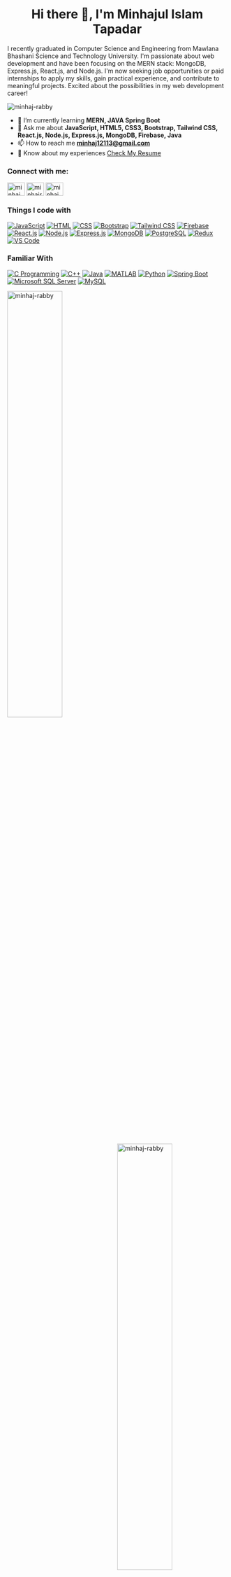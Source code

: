 <h1 align="center">Hi there 👋, I'm Minhajul Islam Tapadar</h1>
<p align="left">I recently graduated in Computer Science and Engineering from Mawlana Bhashani Science and Technology University. I'm passionate about web development and have been focusing on the MERN stack: MongoDB, Express.js, React.js, and Node.js. I'm now seeking job opportunities or paid internships to apply my skills, gain practical experience, and contribute to meaningful projects. Excited about the possibilities in my web development career!</p>

<p align="left"> <img src="https://komarev.com/ghpvc/?username=minhaj-rabby&label=Profile%20views&color=0e75b6&style=flat" alt="minhaj-rabby" /> </p>

- 🌱 I’m currently learning **MERN, JAVA Spring Boot**
- 💬 Ask me about **JavaScript, HTML5, CSS3, Bootstrap, Tailwind CSS, React.js, Node.js, Express.js, MongoDB, Firebase, Java**
- 📫 How to reach me **minhaj12113@gmail.com**
- 📄 Know about my experiences [Check My Resume]([https://github.com/Minhaj-Rabby/Minhaj-Rabby/blob/main/Minhaj_Resume.pdf](https://drive.google.com/file/d/1i1H6ZINFJBhGMp3UjeDsQYEJmcc5PeK8/view?usp=sharing))
<h3 align="left">Connect with me:</h3>
<p align="left">
<a href="https://linkedin.com/in/minhaj-rabbi/" target="blank"><img align="center" src="https://raw.githubusercontent.com/rahuldkjain/github-profile-readme-generator/master/src/images/icons/Social/linked-in-alt.svg" alt="minhajul-rabbi-53a2b4190" height="30" width="40" /></a>
<a href="https://fb.com/minhajrabbi121" target="blank"><img align="center" src="https://raw.githubusercontent.com/rahuldkjain/github-profile-readme-generator/master/src/images/icons/Social/facebook.svg" alt="minhajrabbi121" height="30" width="40" /></a>
<a href="https://instagram.com/minhajul_rabbi" target="blank"><img align="center" src="https://raw.githubusercontent.com/rahuldkjain/github-profile-readme-generator/master/src/images/icons/Social/instagram.svg" alt="minhajul_rabbi" height="30" width="40" /></a>
</p>

<h3 align="left">Things I code with</h3>
 
[![JavaScript](https://img.shields.io/badge/JavaScript-F7DF1E?style=flat&logo=javascript&logoColor=black)](https://developer.mozilla.org/en-US/docs/Web/JavaScript)
[![HTML](https://img.shields.io/badge/HTML5-E34F26?style=flat&logo=html5&logoColor=white)](https://developer.mozilla.org/en-US/docs/Web/HTML)
[![CSS](https://img.shields.io/badge/CSS3-1572B6?style=flat&logo=css3&logoColor=white)](https://developer.mozilla.org/en-US/docs/Web/CSS)
[![Bootstrap](https://img.shields.io/badge/Bootstrap-7952B3?style=flat&logo=bootstrap&logoColor=white)](https://getbootstrap.com/)
[![Tailwind CSS](https://img.shields.io/badge/Tailwind_CSS-38B2AC?style=flat&logo=tailwind-css&logoColor=white)](https://tailwindcss.com/)
[![Firebase](https://img.shields.io/badge/Firebase-FFCA28?style=flat&logo=firebase&logoColor=black)](https://firebase.google.com/)
[![React.js](https://img.shields.io/badge/React.js-61DAFB?style=flat&logo=react&logoColor=black)](https://reactjs.org/)
[![Node.js](https://img.shields.io/badge/Node.js-339933?style=flat&logo=node.js&logoColor=white)](https://nodejs.org/)
[![Express.js](https://img.shields.io/badge/Express.js-000000?style=flat&logo=express&logoColor=white&color=808080)](https://expressjs.com/)
[![MongoDB](https://img.shields.io/badge/MongoDB-47A248?style=flat&logo=mongodb&logoColor=white)](https://www.mongodb.com/)
[![PostgreSQL](https://img.shields.io/badge/PostgreSQL-336791?style=flat&logo=postgresql&logoColor=white)](https://www.postgresql.org/)
[![Redux](https://img.shields.io/badge/Redux-764ABC?style=flat&logo=redux&logoColor=white)](https://redux.js.org/)
[![VS Code](https://img.shields.io/badge/VS_Code-007ACC?style=flat&logo=visual-studio-code&logoColor=white)](https://code.visualstudio.com/)</br>

<h3>Familiar With</h3>

[![C Programming](https://img.shields.io/badge/C_Programming-00599C?style=flat&logo=c&logoColor=white)](https://www.cprogramming.com/)
[![C++](https://img.shields.io/badge/C++-00599C?style=flat&logo=c%2B%2B&logoColor=white&color=FFCA28)](https://www.w3schools.com/cpp/)
[![Java](https://img.shields.io/badge/Java-007396?style=flat&logo=java&logoColor=white&color=E34F26)](https://www.java.com/)
[![MATLAB](https://img.shields.io/badge/MATLAB-0076A8?style=flat&logo=matlab&logoColor=white&color=808080)](https://www.mathworks.com/)
[![Python](https://img.shields.io/badge/Python-FFA500?style=flat&logo=python&logoColor=white)](https://www.python.org/)
[![Spring Boot](https://img.shields.io/badge/Spring_Boot-00FF00?style=flat&logo=spring&logoColor=white)](https://spring.io/)
[![Microsoft SQL Server](https://img.shields.io/badge/Microsoft_SQL_Server-CC2927?style=flat&logo=microsoft-sql-server&logoColor=white)](https://www.microsoft.com/en-us/sql-server)
[![MySQL](https://img.shields.io/badge/MySQL-008080?style=flat&logo=mysql&logoColor=white)](https://www.mysql.com/)




<div><p><img align="left" src="https://github-readme-stats.vercel.app/api/top-langs?username=minhaj-rabby&show_icons=true&locale=en&layout=compact"width="50%"  alt="minhaj-rabby" /></p>
<p>&nbsp;<img align="right" src="https://github-readme-stats.vercel.app/api?username=minhaj-rabby&show_icons=true&locale=en" width="50%"  alt="minhaj-rabby" /></p>
</div>
<div><p><img align="center" src="https://github-readme-streak-stats.herokuapp.com/?user=minhaj-rabby&" width="50%" alt="minhaj-rabby" /></p></div>

